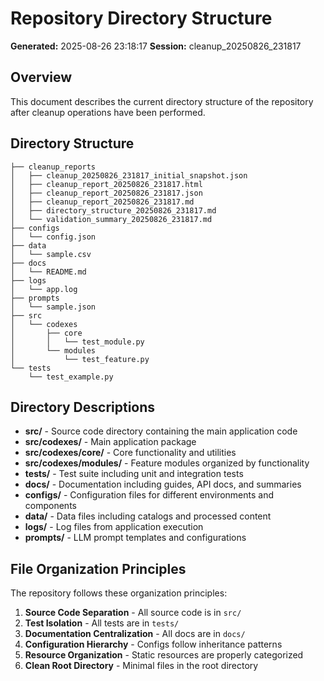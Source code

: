 # Repository Directory Structure

**Generated:** 2025-08-26 23:18:17
**Session:** cleanup_20250826_231817

## Overview

This document describes the current directory structure of the repository
after cleanup operations have been performed.

## Directory Structure

```
├── cleanup_reports
│   ├── cleanup_20250826_231817_initial_snapshot.json
│   ├── cleanup_report_20250826_231817.html
│   ├── cleanup_report_20250826_231817.json
│   ├── cleanup_report_20250826_231817.md
│   ├── directory_structure_20250826_231817.md
│   └── validation_summary_20250826_231817.md
├── configs
│   └── config.json
├── data
│   └── sample.csv
├── docs
│   └── README.md
├── logs
│   └── app.log
├── prompts
│   └── sample.json
├── src
│   └── codexes
│       ├── core
│       │   └── test_module.py
│       └── modules
│           └── test_feature.py
└── tests
    └── test_example.py
```

## Directory Descriptions

- **src/** - Source code directory containing the main application code
- **src/codexes/** - Main application package
- **src/codexes/core/** - Core functionality and utilities
- **src/codexes/modules/** - Feature modules organized by functionality
- **tests/** - Test suite including unit and integration tests
- **docs/** - Documentation including guides, API docs, and summaries
- **configs/** - Configuration files for different environments and components
- **data/** - Data files including catalogs and processed content
- **logs/** - Log files from application execution
- **prompts/** - LLM prompt templates and configurations

## File Organization Principles

The repository follows these organization principles:

1. **Source Code Separation** - All source code is in `src/`
2. **Test Isolation** - All tests are in `tests/`
3. **Documentation Centralization** - All docs are in `docs/`
4. **Configuration Hierarchy** - Configs follow inheritance patterns
5. **Resource Organization** - Static resources are properly categorized
6. **Clean Root Directory** - Minimal files in the root directory
